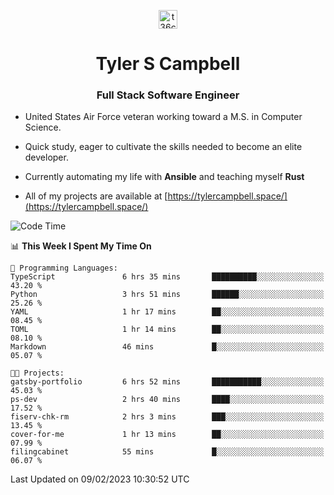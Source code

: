 <p align="center">
<a href="https://www.linkedin.com/in/t36campbell" target="blank"><img align="center" src="https://ik.imagekit.io/t36campbell/Portfolio/linkedin.png.original_m8bbGgPh6.png" alt="t36campbell" height="30" width="30" /></a>
</p>
<h1 align="center">Tyler S Campbell</h1>
<h3 align="center">Full Stack Software Engineer</h3>

* United States Air Force veteran working toward a M.S. in Computer Science.

* Quick study, eager to cultivate the skills needed to become an elite developer.

* Currently automating my life with **Ansible** and teaching myself **Rust**

* All of my projects are available at [https://tylercampbell.space/](https://tylercampbell.space/)

<!--START_SECTION:waka-->
![Code Time](http://img.shields.io/badge/Code%20Time-2%2C152%20hrs%2046%20mins-blue)

📊 **This Week I Spent My Time On** 

```text
💬 Programming Languages: 
TypeScript               6 hrs 35 mins       ██████████░░░░░░░░░░░░░░░   43.20 % 
Python                   3 hrs 51 mins       ██████░░░░░░░░░░░░░░░░░░░   25.26 % 
YAML                     1 hr 17 mins        ██░░░░░░░░░░░░░░░░░░░░░░░   08.45 % 
TOML                     1 hr 14 mins        ██░░░░░░░░░░░░░░░░░░░░░░░   08.10 % 
Markdown                 46 mins             █░░░░░░░░░░░░░░░░░░░░░░░░   05.07 % 

🐱‍💻 Projects: 
gatsby-portfolio         6 hrs 52 mins       ███████████░░░░░░░░░░░░░░   45.03 % 
ps-dev                   2 hrs 40 mins       ████░░░░░░░░░░░░░░░░░░░░░   17.52 % 
fiserv-chk-rm            2 hrs 3 mins        ███░░░░░░░░░░░░░░░░░░░░░░   13.45 % 
cover-for-me             1 hr 13 mins        ██░░░░░░░░░░░░░░░░░░░░░░░   07.99 % 
filingcabinet            55 mins             █░░░░░░░░░░░░░░░░░░░░░░░░   06.07 % 

```


 Last Updated on 09/02/2023 10:30:52 UTC
<!--END_SECTION:waka-->
